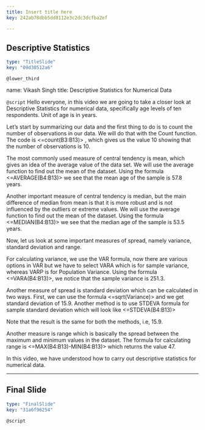 ```yaml
---
title: Insert title here
key: 242ab78dbb5dd8112e3c2dc3dcfba2ef

---
```

## Descriptive Statistics

```yaml
type: "TitleSlide"
key: "09d30512a6"
```

`@lower_third`

name: Vikash Singh
title: Descriptive Statistics for Numerical Data


`@script`
Hello everyone, in this video we are going to take a closer look at Descriptive Statistics for numerical data, specifically age levels of ten respondents. Unit of age is in years.  

Let’s start by summarizing our data and the first thing to do is to count the number of observations in our data. We will do that with the Count function. The code is <=count(B3:B13)> , which gives us the value 10 showing that the number of observations is 10. 

The most commonly used measure of central tendency is mean, which gives an idea of the average value of the data set. We will use the average function to find out the mean of the dataset. Using the formula <=AVERAGE(B4:B13)> we see that the mean age of the sample is 57.8 years.

Another important measure of central tendency is median, but the main difference of median from mean is that it is more robust and is not influenced by the outliers or extreme values. We will use the average function to find out the mean of the dataset. Using the formula <=MEDIAN(B4:B13)> we see that the median age of the sample is 53.5 years.

Now, let us look at some important measures of spread, namely variance, standard deviation and range. 

For calculating variance, we use the VAR formula, now there are various options in VAR but we have to select VARA which is for sample variance, whereas VARP is for Population Variance. Using the formula <=VARA(B4:B13)>, we notice that the sample variance is 251.3. 

Another measure of spread is standard deviation which can be calculated in two ways. First, we can use the formula <=sqrt(Variance)> and we get standard deviation of 15.9. Another method is to use STDEVA formula for sample standard deviation which will look like <=STDEVA(B4:B13)>

Note that the result is the same for both the methods, i.e, 15.9.

Another measure is range which is basically the spread between the maximum and minimum values in the dataset. The formula for calculating range is <=MAX(B4:B13)-MIN(B4:B13)> which returns the value 47.

In this video, we have understood how to carry out descriptive statistics for numerical data.


---
## Final Slide

```yaml
type: "FinalSlide"
key: "31a6f96254"
```

`@script`


